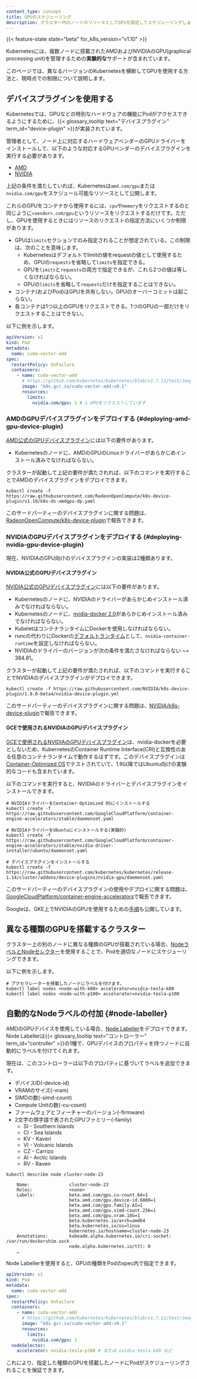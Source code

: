 ```yaml
---
content_type: concept
title: GPUのスケジューリング
description: クラスター内のノードのリソースとしてGPUを設定してスケジューリングします
---
```


<!-- overview -->

{{< feature-state state="beta" for_k8s_version="v1.10" >}}

Kubernetesには、複数ノードに搭載されたAMDおよびNVIDIAのGPU(graphical processing unit)を管理するための**実験的な**サポートが含まれています。

このページでは、異なるバージョンのKubernetesを横断してGPUを使用する方法と、現時点での制限について説明します。

<!-- body -->

## デバイスプラグインを使用する

Kubernetesでは、GPUなどの特別なハードウェアの機能にPodがアクセスできるようにするために、{{< glossary_tooltip text="デバイスプラグイン" term_id="device-plugin" >}}が実装されています。

管理者として、ノード上に対応するハードウェアベンダーのGPUドライバーをインストールして、以下のような対応するGPUベンダーのデバイスプラグインを実行する必要があります。

* [AMD](#deploying-amd-gpu-device-plugin)
* [NVIDIA](#deploying-nvidia-gpu-device-plugin)

上記の条件を満たしていれば、Kubernetesは`amd.com/gpu`または`nvidia.com/gpu`をスケジュール可能なリソースとして公開します。

これらのGPUをコンテナから使用するには、`cpu`や`memory`をリクエストするのと同じように`<vendor>.com/gpu`というリソースをリクエストするだけです。ただし、GPUを使用するときにはリソースのリクエストの指定方法にいくつか制限があります。

- GPUは`limits`セクションでのみ指定されることが想定されている。この制限は、次のことを意味します。
  * Kubernetesはデフォルトでlimitの値をrequestの値として使用するため、GPUの`requests`を省略して`limits`を指定できる。
  * GPUを`limits`と`requests`の両方で指定できるが、これら2つの値は等しくなければならない。
  * GPUの`limits`を省略して`requests`だけを指定することはできない。
- コンテナ(およびPod)はGPUを共有しない。GPUのオーバーコミットは起こらない。
- 各コンテナは1つ以上のGPUをリクエストできる。1つのGPUの一部だけをリクエストすることはできない。

以下に例を示します。

```yaml
apiVersion: v1
kind: Pod
metadata:
  name: cuda-vector-add
spec:
  restartPolicy: OnFailure
  containers:
    - name: cuda-vector-add
      # https://github.com/kubernetes/kubernetes/blob/v1.7.11/test/images/nvidia-cuda/Dockerfile
      image: "k8s.gcr.io/cuda-vector-add:v0.1"
      resources:
        limits:
          nvidia.com/gpu: 1 # 1 GPUをリクエストしています
```

### AMDのGPUデバイスプラグインをデプロイする {#deploying-amd-gpu-device-plugin}

[AMD公式のGPUデバイスプラグイン](https://github.com/RadeonOpenCompute/k8s-device-plugin)には以下の要件があります。

- Kubernetesのノードに、AMDのGPUのLinuxドライバーがあらかじめインストール済みでなければならない。

クラスターが起動して上記の要件が満たされれば、以下のコマンドを実行することでAMDのデバイスプラグインをデプロイできます。

```shell
kubectl create -f https://raw.githubusercontent.com/RadeonOpenCompute/k8s-device-plugin/v1.10/k8s-ds-amdgpu-dp.yaml
```

このサードパーティーのデバイスプラグインに関する問題は、[RadeonOpenCompute/k8s-device-plugin](https://github.com/RadeonOpenCompute/k8s-device-plugin)で報告できます。

### NVIDIAのGPUデバイスプラグインをデプロイする {#deploying-nvidia-gpu-device-plugin}

現在、NVIDIAのGPU向けのデバイスプラグインの実装は2種類あります。

#### NVIDIA公式のGPUデバイスプラグイン

[NVIDIA公式のGPUデバイスプラグイン](https://github.com/NVIDIA/k8s-device-plugin)には以下の要件があります。

- Kubernetesのノードに、NVIDIAのドライバーがあらかじめインストール済みでなければならない。
- Kubernetesのノードに、[nvidia-docker 2.0](https://github.com/NVIDIA/nvidia-docker)があらかじめインストール済みでなければならない。
- KubeletはコンテナランタイムにDockerを使用しなければならない。
- runcの代わりにDockerの[デフォルトランタイム](https://github.com/NVIDIA/k8s-device-plugin#preparing-your-gpu-nodes)として、`nvidia-container-runtime`を設定しなければならない。
- NVIDIAのドライバーのバージョンが次の条件を満たさなければならない ~= 384.81。

クラスターが起動して上記の要件が満たされれば、以下のコマンドを実行することでNVIDIAのデバイスプラグインがデプロイできます。

```shell
kubectl create -f https://raw.githubusercontent.com/NVIDIA/k8s-device-plugin/1.0.0-beta4/nvidia-device-plugin.yml
```

このサードパーティーのデバイスプラグインに関する問題は、[NVIDIA/k8s-device-plugin](https://github.com/NVIDIA/k8s-device-plugin)で報告できます。

#### GCEで使用されるNVIDIAのGPUデバイスプラグイン

[GCEで使用されるNVIDIAのGPUデバイスプラグイン](https://github.com/GoogleCloudPlatform/container-engine-accelerators/tree/master/cmd/nvidia_gpu)は、nvidia-dockerを必要としないため、KubernetesのContainer Runtime Interface(CRI)と互換性のある任意のコンテナランタイムで動作するはずです。このデバイスプラグインは[Container-Optimized OS](https://cloud.google.com/container-optimized-os/)でテストされていて、1.9以降ではUbuntu向けの実験的なコードも含まれています。

以下のコマンドを実行すると、NVIDIAのドライバーとデバイスプラグインをインストールできます。

```shell
# NVIDIAドライバーをContainer-Optimized OSにインストールする
kubectl create -f https://raw.githubusercontent.com/GoogleCloudPlatform/container-engine-accelerators/stable/daemonset.yaml

# NVIDIAドライバーをUbuntuにインストールする(実験的)
kubectl create -f https://raw.githubusercontent.com/GoogleCloudPlatform/container-engine-accelerators/stable/nvidia-driver-installer/ubuntu/daemonset.yaml

# デバイスプラグインをインストールする
kubectl create -f https://raw.githubusercontent.com/kubernetes/kubernetes/release-1.14/cluster/addons/device-plugins/nvidia-gpu/daemonset.yaml
```

このサードパーティーのデバイスプラグインの使用やデプロイに関する問題は、[GoogleCloudPlatform/container-engine-accelerators](https://github.com/GoogleCloudPlatform/container-engine-accelerators)で報告できます。

Googleは、GKE上でNVIDIAのGPUを使用するための[手順](https://cloud.google.com/kubernetes-engine/docs/how-to/gpus)も公開しています。

## 異なる種類のGPUを搭載するクラスター

クラスター上の別のノードに異なる種類のGPUが搭載されている場合、[NodeラベルとNodeセレクター](/docs/tasks/configure-pod-container/assign-pods-nodes/)を使用することで、Podを適切なノードにスケジューリングできます。

以下に例を示します。

```shell
# アクセラレーターを搭載したノードにラベルを付けます。
kubectl label nodes <node-with-k80> accelerator=nvidia-tesla-k80
kubectl label nodes <node-with-p100> accelerator=nvidia-tesla-p100
```

## 自動的なNodeラベルの付加 {#node-labeller}

AMDのGPUデバイスを使用している場合、[Node Labeller](https://github.com/RadeonOpenCompute/k8s-device-plugin/tree/master/cmd/k8s-node-labeller)をデプロイできます。Node Labellerは{{< glossary_tooltip text="コントローラー" term_id="controller" >}}の1種で、GPUデバイスのプロパティを持つノードに自動的にラベルを付けてくれます。

現在は、このコントローラーは以下のプロパティに基づいてラベルを追加できます。

* デバイスID(-device-id)
* VRAMのサイズ(-vram)
* SIMDの数(-simd-count)
* Compute Unitの数(-cu-count)
* ファームウェアとフィーチャーのバージョン(-firmware)
* 2文字の頭字語で表されたGPUファミリー(-family)
  * SI - Southern Islands
  * CI - Sea Islands
  * KV - Kaveri
  * VI - Volcanic Islands
  * CZ - Carrizo
  * AI - Arctic Islands
  * RV - Raven

```shell
kubectl describe node cluster-node-23
```

```
    Name:               cluster-node-23
    Roles:              <none>
    Labels:             beta.amd.com/gpu.cu-count.64=1
                        beta.amd.com/gpu.device-id.6860=1
                        beta.amd.com/gpu.family.AI=1
                        beta.amd.com/gpu.simd-count.256=1
                        beta.amd.com/gpu.vram.16G=1
                        beta.kubernetes.io/arch=amd64
                        beta.kubernetes.io/os=linux
                        kubernetes.io/hostname=cluster-node-23
    Annotations:        kubeadm.alpha.kubernetes.io/cri-socket: /var/run/dockershim.sock
                        node.alpha.kubernetes.io/ttl: 0
    …
```

Node Labellerを使用すると、GPUの種類をPodのspec内で指定できます。

```yaml
apiVersion: v1
kind: Pod
metadata:
  name: cuda-vector-add
spec:
  restartPolicy: OnFailure
  containers:
    - name: cuda-vector-add
      # https://github.com/kubernetes/kubernetes/blob/v1.7.11/test/images/nvidia-cuda/Dockerfile
      image: "k8s.gcr.io/cuda-vector-add:v0.1"
      resources:
        limits:
          nvidia.com/gpu: 1
  nodeSelector:
    accelerator: nvidia-tesla-p100 # または nvidia-tesla-k80 など
```

これにより、指定した種類のGPUを搭載したノードにPodがスケジューリングされることを保証できます。
